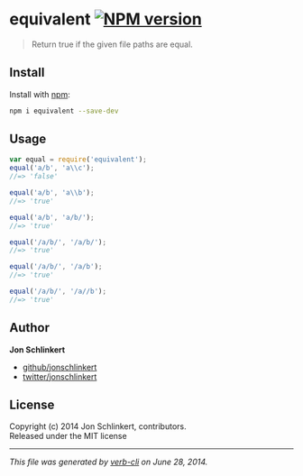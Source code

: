 # equivalent [![NPM version](https://badge.fury.io/js/equivalent.png)](http://badge.fury.io/js/equivalent)

> Return true if the given file paths are equal.

## Install
Install with [npm](npmjs.org):

```bash
npm i equivalent --save-dev
```

## Usage

```js
var equal = require('equivalent');
equal('a/b', 'a\\c');
//=> 'false'

equal('a/b', 'a\\b');
//=> 'true'

equal('a/b', 'a/b/');
//=> 'true'

equal('/a/b/', '/a/b/');
//=> 'true'

equal('/a/b/', '/a/b');
//=> 'true'

equal('/a/b/', '/a//b');
//=> 'true'
```

## Author

**Jon Schlinkert**
 
+ [github/jonschlinkert](https://github.com/jonschlinkert)
+ [twitter/jonschlinkert](http://twitter.com/jonschlinkert) 

## License
Copyright (c) 2014 Jon Schlinkert, contributors.  
Released under the MIT license

***

_This file was generated by [verb-cli](https://github.com/assemble/verb-cli) on June 28, 2014._